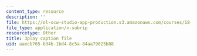 ```yaml
---
content_type: resource
description: ''
file: https://ol-ocw-studio-app-production.s3.amazonaws.com/courses/18-085-computational-science-and-engineering-i-fall-2008/aaecb765b34b1bd48c5a84aa79025b88_0oBJN8F616U.srt
file_type: application/x-subrip
resourcetype: Other
title: 3play caption file
uid: aaecb765-b34b-1bd4-8c5a-84aa79025b88
---
```

